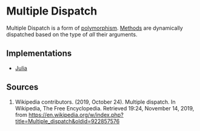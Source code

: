 # Multiple Dispatch

Multiple Dispatch is a form of [polymorphism][concept-polymorphism].
[Methods][concept-methods] are dynamically dispatched based on the type of _all_ their arguments.

[concept-polymorphism]: ./polymorphism.md
[concept-methods]: methods.md

## Implementations

- [Julia](../../languages/julia/exercises/concept/multiple-dispatch/)

## Sources

1. Wikipedia contributors. (2019, October 24). Multiple dispatch. In Wikipedia, The Free Encyclopedia. Retrieved 19:24, November 14, 2019, from https://en.wikipedia.org/w/index.php?title=Multiple_dispatch&oldid=922857576
